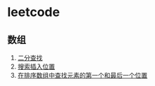 # leetcode

## 数组

1. [二分查找](https://leetcode.cn/problems/binary-search/)
2. [搜索插入位置](https://leetcode.cn/problems/search-insert-position/)
3. [在排序数组中查找元素的第一个和最后一个位置](https://leetcode.cn/problems/find-first-and-last-position-of-element-in-sorted-array/)
